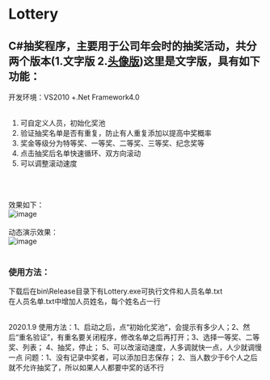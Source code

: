 # Lottery
##  C#抽奖程序，主要用于公司年会时的抽奖活动，共分两个版本(1.文字版 2.[头像版](https://github.com/weishaoying/Lottery2))这里是文字版，具有如下功能：<br/>
开发环境：VS2010 +.Net Framework4.0<br/><br/>
1. 可自定义人员，初始化奖池<br/>
2. 验证抽奖名单是否有重复，防止有人重复添加以提高中奖概率
3. 奖金等级分为特等奖、一等奖、二等奖、三等奖、纪念奖等<br/>
4. 点击抽奖后名单快速循环、双方向滚动<br/>
5. 可以调整滚动速度<br/>
<br/>
<br/>

效果如下：
<br/>
![image](https://github.com/weishaoying/Lottery/blob/master/Pictrues/P1.png)
<br/><br/>
动态演示效果：
<br/>
![image](https://github.com/weishaoying/Lottery/blob/master/Pictrues/demo.gif)
<br/>
<br/>

### 使用方法：<br/>
下载后在bin\Release目录下有Lottery.exe可执行文件和人员名单.txt
<br/>
在人员名单.txt中增加人员姓名，每个姓名占一行
<br/><br/>

2020.1.9
使用方法：1、启动之后，点“初始化奖池”，会提示有多少人；2、然后“重名验证”，有重名要关闭程序，修改名单之后再打开；3、选择一等奖、二等奖、列表； 4、抽奖，停止； 5、可以改滚动速度，人多调就快一点，人少就调慢一点
问题：1、没有记录中奖者，可以添加日志保存； 2、当人数少于6个人之后就不允许抽奖了，所以如果人人都要中奖的话不行



